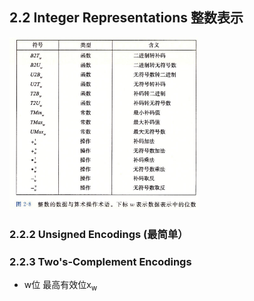 ## 2.2 Integer Representations 整数表示

<img src="./img/2_8.png" width="60%">

### 2.2.2 Unsigned Encodings (最简单）


### 2.2.3 Two's-Complement Encodings

* w位 最高有效位x<sub>w</sub>



